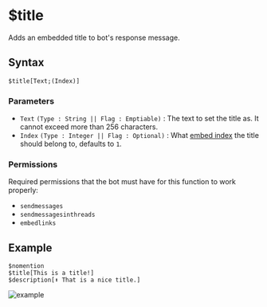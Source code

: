 # $title
Adds an embedded title to bot's response message.

## Syntax
```
$title[Text;(Index)]
```

### Parameters
- `Text` `(Type : String || Flag : Emptiable)` : The text to set the title as. It cannot exceed more than 256 characters.
- `Index` `(Type : Integer || Flag : Optional)` : What [embed index](../resources/embedIndexes.md) the title should belong to, defaults to `1`.

### Permissions
Required permissions that the bot must have for this function to work properly:
- `sendmessages`
- `sendmessagesinthreads`
- `embedlinks`

## Example
```
$nomention
$title[This is a title!]
$description[⬆️ That is a nice title.]
```
![example](https://user-images.githubusercontent.com/69215413/123186040-4c310b00-d465-11eb-99b1-6c43828c8ddb.png)
